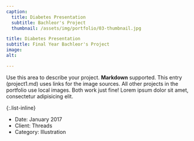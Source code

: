 ```yaml
---
caption:
  title: Diabetes Presentation
  subtitle: Bachleor's Project
  thumbnail: /assets/img/portfolio/03-thumbnail.jpg

title: Diabetes Presentation
subtitle: Final Year Bachleor's Project
image: 
alt: 

---
```


Use this area to describe your project. **Markdown** supported. This entry (project1.md) uses links for the image sources. All other projects in the portfolio use local images. Both work just fine! Lorem ipsum dolor sit amet, consectetur adipisicing elit.

{:.list-inline}

- Date: January 2017
- Client: Threads
- Category: Illustration
